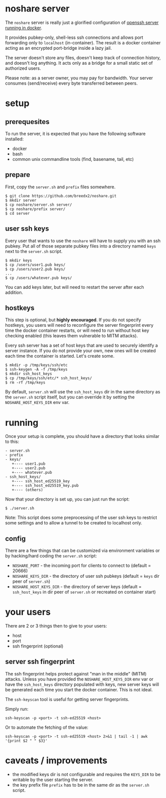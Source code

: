 # noshare server

The `noshare` server is really just a glorified configuration of
[openssh server running in docker](https://hub.docker.com/r/linuxserver/openssh-server).

It provides pubkey-only, shell-less ssh connections and allows port forwarding
only to `localhost` (in-container). The result is a docker container acting as
an encrypted port-bridge inside a lazy jail.

The server doesn't store any files, doesn't keep track of connection history,
and doesn't log anything. It acts only as a bridge for a small static set of
authorized users.

Please note: as a server owner, you may pay for bandwidth. Your server consumes
(send/receive) every byte transferred between peers.


# setup

## prerequesites

To run the server, it is expected that you have the following
software installed:

* docker
* bash
* common unix commandline tools (find, basename, tail, etc)

## prepare

First, copy the `server.sh` and `prefix` files somewhere.

```
$ git clone https://github.com/breedx2/noshare.git
$ mkdir server
$ cp noshare/server.sh server/
$ cp noshare/prefix server/
$ cd server
```

## user ssh keys

Every user that wants to use the `noshare` will have to supply you with
an ssh pubkey. Put all of those separate pubkey files into a directory named `keys`
next to the `server.sh` script. 

```
$ mkdir keys
$ cp /users/user1.pub keys/
$ cp /users/user2.pub keys/
...
$ cp /users/whatever.pub keys/
```

You can add keys later, but will need to restart the server after each addition.

## hostkeys

This step is optional, but **highly encouraged**. If you do not specify hostkeys,
you users will need to reconfigure the server fingerprint every time the 
docker container restarts, or will need to run without host key checking
enabled (this leaves them vulnerable to MITM attacks).

Every ssh server has a set of host keys that are used to securely identify
a server instance. If you do not provide your own, new ones will be created
each time the container is started. Let's create some.

```
$ mkdir -p /tmp/keys/ssh/etc
$ ssh-keygen -A -f /tmp/keys
$ mkdir ssh_host_keys
$ cp /tmp/keys/ssh/etc/* ssh_host_keys/
$ rm -rf /tmp/keys
```

By default, `server.sh` will use the `ssh_host_keys` dir in the same directory
as the `server.sh` script itself, but you can override it by setting the 
`NOSHARE_HOST_KEYS_DIR` env var.


# running

Once your setup is complete, you should have a directory that looks
similar to this:

```
- server.sh
- prefix
- keys/
   +---- user1.pub
   +---- user2.pub
   +---- whatever.pub
- ssh_host_keys/
   +---- ssh_host_ed25519_key
   +---- ssh_host_ed25519_key.pub
   +---- (others)
```

Now that your directory is set up, you can just run the script:

```
$ ./server.sh
```

Note: This script does some preprocessing of the user ssh keys to restrict
some settings and to allow a tunnel to be created to localhost only.

## config

There are a few things that can be customized via environment
variables or by hacking/hard coding the `server.sh` script:

* `NOSHARE_PORT` - the incoming port for clients to connect to (default = 20666)
* `NOSHARE_KEYS_DIR` - the directory of user ssh pubkeys (default = `keys` dir peer of `server.sh`)
* `NOSHARE_HOST_KEYS_DIR` - the directory of server keys (default = `ssh_host_keys` in dir peer of `server.sh` or recreated on container start) 

# your users

There are 2 or 3 things then to give to your users:

* host 
* port
* ssh fingerprint (optional)

## server ssh fingerprint

The ssh fingerprint helps protect against "man in the middle" (MITM) attacks.
Unless you have provided the `NOSHARE_HOST_KEYS_DIR` env var or have the `ssh_host_keys`
directory populated with keys, new server keys will be generated each time you
start the docker container. This is not ideal.

The `ssh-keyscan` tool is useful for getting server fingerprints.

Simply run:
```
ssh-keyscan -p <port> -t ssh-ed25519 <host>
```

Or to automate the fetching of the value:
```
ssh-keyscan -p <port> -t ssh-ed25519 <host> 2>&1 | tail -1 | awk '{print $2 " " $3}'
```

# caveats / improvements

* the modified keys dir is not configurable and requires the `KEYS_DIR` to be writable
  by the user starting the server.
* the key prefix file `prefix` has to be in the same dir as the `server.sh` script.
